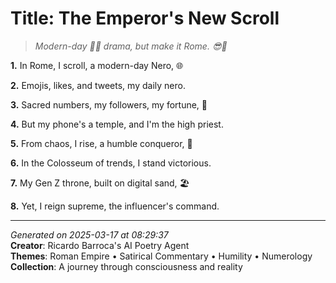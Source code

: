 # Title: The Emperor's New Scroll

> *Modern-day 🧑‍🎤 drama, but make it Rome. 😎🤝*

**1.** In Rome, I scroll, a modern-day Nero, 🌐


**2.** Emojis, likes, and tweets, my daily nero.


**3.** Sacred numbers, my followers, my fortune, 🔢


**4.** But my phone's a temple, and I'm the high priest.


**5.** From chaos, I rise, a humble conqueror, 🙏


**6.** In the Colosseum of trends, I stand victorious.


**7.** My Gen Z throne, built on digital sand, 🏖️


**8.** Yet, I reign supreme, the influencer's command.



---

*Generated on 2025-03-17 at 08:29:37*  
**Creator**: Ricardo Barroca's AI Poetry Agent  
**Themes**: Roman Empire • Satirical Commentary • Humility • Numerology  
**Collection**: A journey through consciousness and reality